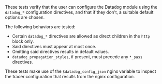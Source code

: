 These tests verify that the user can configure the Datadog module using the
`datadog_*` configuration directives, and that if they don't, a suitable default
options are chosen.

The following behaviors are tested:

- Certain `datadog_*` directives are allowed as direct children in the `http`
  block only.
- Said directives must appear at most once.
- Omitting said directives results in default values.
- `datadog_propagation_styles`, if present, must precede any `*_pass` directives.

These tests make use of the `$datadog_config_json` nginx variable to inspect
the tracer configuration that results from the nginx configuration.
